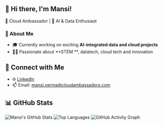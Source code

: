 ## 👋 Hi there, I'm Mansi!

🏢 Cloud Ambassador | 🧠 AI & Data Enthusiast

### 🚀 About Me

- 🎓 Currently working on exciting **AI-integrated data and cloud projects**
- 🧑‍💻 Passionate about **STEM **, datatech, cloud tech and innovation

## 🔗 Connect with Me

- 🌐 [LinkedIn](www.linkedin.com/in/mansivermaofficial)
- 📫 Email: [mansi.verma@cloudambassadors.com](mailto:mansi.verma@cloudambassadors.com)

## 📊 GitHub Stats

![Mansi's GitHub Stats](https://github-readme-stats.vercel.app/api?username=mansi-cloudambassador&show_icons=true&theme=tokyonight)
![Top Languages](https://github-readme-stats.vercel.app/api/top-langs/?username=mansi-cloudambassador&layout=compact&theme=tokyonight)
![GitHub Activity Graph](https://github-readme-activity-graph.vercel.app/graph?username=mansi-cloudambassador&theme=tokyo-night)
